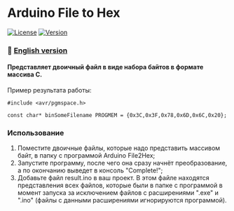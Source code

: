 # Arduino File to Hex
[![License](https://img.shields.io/badge/LICENSE-The%20Unlicense-green?style=flat-square&logo=Arduino)](/LICENSE)  [![Version](https://img.shields.io/badge/VERSION-RELEASE%20--%201.0-green?style=flat-square)](https://github.com/averov90/Arduino_File2Hex/releases/tag/1.0)
### :small_orange_diamond: [English version](https://github.com/averov90/Arduino_File2Hex/blob/master/README-eng.md)
#### Представляет двоичный файл в виде набора байтов в формате массива C.
Пример результата работы:

    #include <avr/pgmspace.h>
    
    const char* binSomeFilename PROGMEM = {0x3C,0x3F,0x78,0x6D,0x6C,0x20};
### Использование

1. Поместите двоичные файлы, которые надо представить массивом байт, в папку с программой Arduino File2Hex;
2. Запустите программу, после чего она сразу начнёт преобразование, а по окончанию выведет в консоль "Complete!";
3. Добавьте файл result.ino в ваш проект. В этом файле находятся представления всех файлов, которые были в папке с программой в момент запуска за исключением файлов с расширениями ".exe" и ".ino" (файлы с данными расширениями игнорируются программой).
